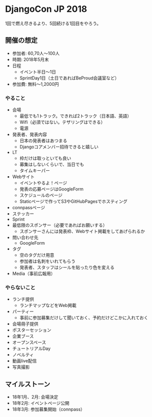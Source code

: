 # DjangoCon JP 2018

1回で燃え尽きるより、5回続ける1回目をやろう。

## 開催の想定

* 参加者: 60,70人〜100人
* 時期: 2018年5月末
* 日程
    * イベント半日〜1日
    * SprintDay1日（土日であればBeProud会議室など）
* 参加費: 無料〜1,2000円

### やること

- 会場
    - 最低でも1トラック。できれば2トラック（日本語、英語）
    - Wifi（必須ではない。テザリングはできる）
    - 電源
- 発表者、発表内容
    - 日本の発表者はあつまる
    - Djangoコアメンバー招待できると嬉しい
- LT
    - 枠だけは取っといても良い
    - 募集はしないくらいで、当日でも
    - タイムキーパー
- Webサイト
    - イベントやるよ！ページ
    - 発表の応募ページはGoogleForm
    - スケジュールのページ
    - Staticページで作ってS3やGitHubPagesでホスティング
- connpassページ
- ステッカー
- Sprint
- 最低限のスポンサー（必要であればお願いする）
  - スポンサーさんには発表枠、Webサイト掲載をしてあげられるか
- 問い合わせ先
  -  GoogleForm
- タグ
    - 空のタグだけ用意
    - 参加者は名刺をいれてもらう
    - 発表者、スタッフはシールを貼ったり色を変える
- Media（事前広報用）

### やらないこと

* ランチ提供
    * ランチマップなどをWeb掲載
* パーティー
    * 事前に参加募集だけして聞いておく、予約だけどこかに入れておく
* 会場冊子提供
* ポスターセッション
* 企業ブース
* オープンスペース
* チュートリアルDay
* ノベルティ
* 動画live配信
* 写真撮影

 ## マイルストーン
 
 * 18年1月、2月: 会場決定
 * 18年2月: イベントページ公開
 * 18年3月: 参加募集開始（connpass）
 

